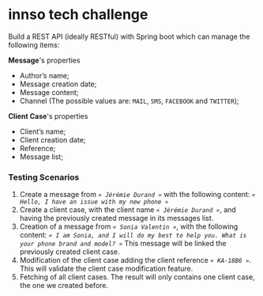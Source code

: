 # innso tech challenge
Build a REST API (ideally RESTful) with Spring boot which can manage the following items:


**Message**'s properties

* Author’s name;
* Message creation date;
* Message content;
* Channel (The possible values are: `MAIL`, `SMS`, `FACEBOOK` and `TWITTER`);


**Client Case**'s properties

* Client’s name;
* Client creation date;
* Reference;
* Message list;



### Testing Scenarios

1. Create a message from _`« Jérémie Durand »`_ with the following content: _`« Hello, I have an issue with my new phone »`_
2. Create a client case, with the client name _`« Jérémie Durand »`_, and having the previously created message in its messages list.
3. Creation of a message from _`« Sonia Valentin »`_, with the following content: _`« I am Sonia, and I will do my best to help you. What is your phone brand and model? »`_ This message will be linked the previously created client case.
4. Modification of the client case adding the client reference _`« KA-18B6 »`_. This will validate the client case modification feature.
5. Fetching of all client cases.
The result will only contains one client case, the one we created before.






